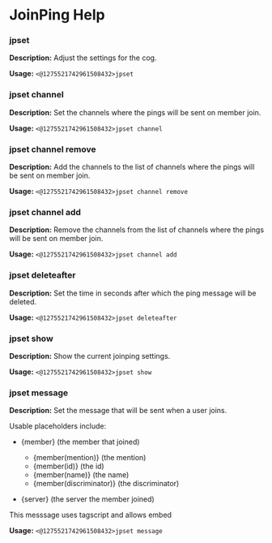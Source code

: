 # JoinPing Help

### jpset

**Description:** Adjust the settings for the cog.

**Usage:** `<@1275521742961508432>jpset`

### jpset channel

**Description:** Set the channels where the pings will be sent on member join.

**Usage:** `<@1275521742961508432>jpset channel`

### jpset channel remove

**Description:** Add the channels to the list of channels where the pings will be sent on member join.

**Usage:** `<@1275521742961508432>jpset channel remove`

### jpset channel add

**Description:** Remove the channels from the list of channels where the pings will be sent on member join.

**Usage:** `<@1275521742961508432>jpset channel add`

### jpset deleteafter

**Description:** Set the time in seconds after which the ping message will be deleted.

**Usage:** `<@1275521742961508432>jpset deleteafter`

### jpset show

**Description:** Show the current joinping settings.

**Usage:** `<@1275521742961508432>jpset show`

### jpset message

**Description:** Set the message that will be sent when a user joins.

Usable placeholders include:
- {member} (the member that joined)
    - {member(mention)} (the mention)
    - {member(id)} (the id)
    - {member(name)} (the name)
    - {member(discriminator)} (the discriminator)

- {server} (the server the member joined)

This messsage uses tagscript and allows embed

**Usage:** `<@1275521742961508432>jpset message`

